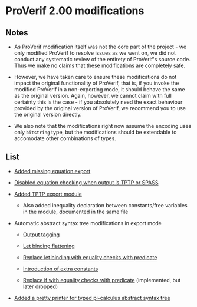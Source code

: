 # ProVerif 2.00 modifications

## Notes

- As ProVerif modification itself was not the core part of the project - we only modified ProVerif to resolve issues as we went on, we did not conduct any systematic review of the entirety of ProVerif's source code. Thus we make no claims that these modifications are completely safe.

- However, we have taken care to ensure these modifications do not impact the original functionality of ProVerif, that is, if you invoke the modified ProVerif in a non-exporting mode, it should behave the same as the original version. Again, however, we cannot claim with full certainty this is the case - if you absolutely need the exact behaviour provided by the original version of ProVerif, we recommend you to use the original version directly.

- We also note that the modifications right now assume the encoding uses only `bitstring` type, but the modifications should be extendable to accomodate other combinations of types.

## List

- [Added missing equation export](equation_export.md)

- [Disabled equation checking when output is TPTP or SPASS](equation_check.md)

- [Added TPTP export module](tptp_export.md)

  - Also added inequality declaration between constants/free variables in the module, documented in the same file

- Automatic abstract syntax tree modifications in export mode

  - [Output tagging](output_tag.md)

  - [Let binding flattening](let_binding_flatten.md)

  - [Replace let binding with equality checks with predicate](let_eq_to_pred.md)

  - [Introduction of extra constants](add_extra_consts.md)

  - [Replace if with equality checks with predicate](if_eq_to_pred.md) (implemented, but later dropped)

- [Added a pretty printer for typed pi-calculus abstract syntax tree](pitprettyprint.md)
